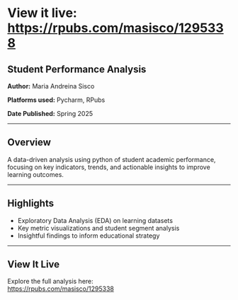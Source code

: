 # View it live: https://rpubs.com/masisco/1295338

## Student Performance Analysis

**Author:** Maria Andreina Sisco  

**Platforms used:** Pycharm, RPubs

**Date Published:** Spring 2025

---

## Overview

A data-driven analysis using python of student academic performance, focusing on key indicators, trends, and actionable insights to improve learning outcomes.

---

## Highlights

- Exploratory Data Analysis (EDA) on learning datasets
- Key metric visualizations and student segment analysis
- Insightful findings to inform educational strategy

---

## View It Live

Explore the full analysis here:  
https://rpubs.com/masisco/1295338